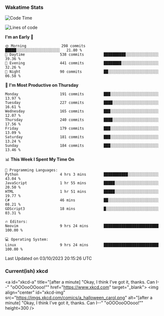 ### Wakatime Stats
<!--START_SECTION:waka-->
![Code Time](http://img.shields.io/badge/Code%20Time-1%2C973%20hrs%2038%20mins-blue)

![Lines of code](https://img.shields.io/badge/From%20Hello%20World%20I%27ve%20Written-829.9%20thousand%20lines%20of%20code-blue)

**I'm an Early 🐤** 

```text
🌞 Morning                298 commits         █████░░░░░░░░░░░░░░░░░░░░   21.80 % 
🌆 Daytime                538 commits         ██████████░░░░░░░░░░░░░░░   39.36 % 
🌃 Evening                441 commits         ████████░░░░░░░░░░░░░░░░░   32.26 % 
🌙 Night                  90 commits          ██░░░░░░░░░░░░░░░░░░░░░░░   06.58 % 
```
📅 **I'm Most Productive on Thursday** 

```text
Monday                   191 commits         ███░░░░░░░░░░░░░░░░░░░░░░   13.97 % 
Tuesday                  227 commits         ████░░░░░░░░░░░░░░░░░░░░░   16.61 % 
Wednesday                165 commits         ███░░░░░░░░░░░░░░░░░░░░░░   12.07 % 
Thursday                 240 commits         ████░░░░░░░░░░░░░░░░░░░░░   17.56 % 
Friday                   179 commits         ███░░░░░░░░░░░░░░░░░░░░░░   13.09 % 
Saturday                 181 commits         ███░░░░░░░░░░░░░░░░░░░░░░   13.24 % 
Sunday                   184 commits         ███░░░░░░░░░░░░░░░░░░░░░░   13.46 % 
```


📊 **This Week I Spent My Time On** 

```text
💬 Programming Languages: 
Python                   4 hrs 3 mins        ███████████░░░░░░░░░░░░░░   43.04 % 
JavaScript               1 hr 55 mins        █████░░░░░░░░░░░░░░░░░░░░   20.50 % 
HTML                     1 hr 51 mins        █████░░░░░░░░░░░░░░░░░░░░   19.77 % 
C#                       46 mins             ██░░░░░░░░░░░░░░░░░░░░░░░   08.21 % 
GDScript3                18 mins             █░░░░░░░░░░░░░░░░░░░░░░░░   03.31 % 

🔥 Editors: 
Neovim                   9 hrs 24 mins       █████████████████████████   100.00 % 

💻 Operating System: 
Linux                    9 hrs 24 mins       █████████████████████████   100.00 % 
```


 Last Updated on 03/10/2023 20:15:26 UTC
<!--END_SECTION:waka-->

### Current(ish) xkcd
<a id="xkcd-a" title="[after a minute] "Okay, I think I've got it, thanks. Can I--" "oOOOooOOooo!"" href="https://www.xkcd.com" target="_blank">
        <img align="center" id="xkcd-img" src="https://imgs.xkcd.com/comics/a_halloween_carol.png" alt="[after a minute] "Okay, I think I've got it, thanks. Can I--" "oOOOooOOooo!"" height=300 />
</a>
